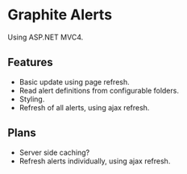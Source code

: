 Graphite Alerts
===============

Using ASP.NET MVC4.

Features
--------
- Basic update using page refresh.
- Read alert definitions from configurable folders.
- Styling.
- Refresh of all alerts, using ajax refresh.

Plans
-----
- Server side caching?
- Refresh alerts individually, using ajax refresh.